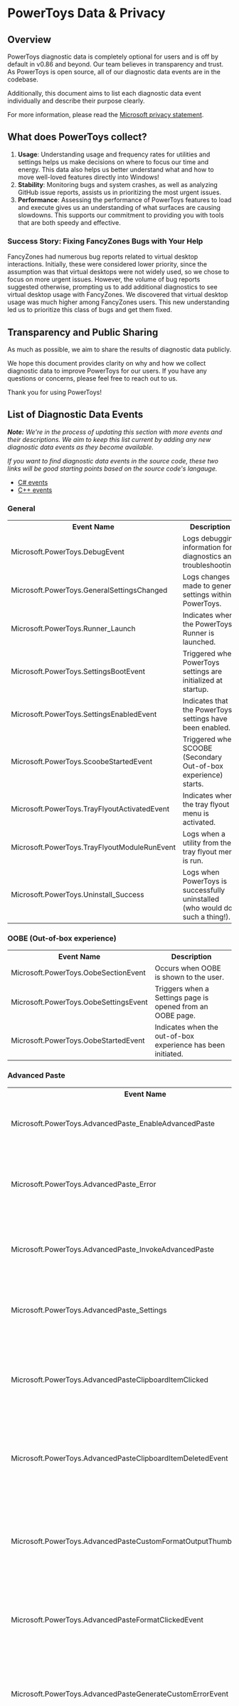# PowerToys Data & Privacy
## Overview
PowerToys diagnostic data is completely optional for users and is off by default in v0.86 and beyond. Our team believes in transparency and trust. As PowerToys is open source, all of our diagnostic data events are in the codebase.

Additionally, this document aims to list each diagnostic data event individually and describe their purpose clearly.

For more information, please read the [Microsoft privacy statement](https://privacy.microsoft.com/privacystatement). 

## What does PowerToys collect?

1. **Usage**: Understanding usage and frequency rates for utilities and settings helps us make decisions on where to focus our time and energy. This data also helps us better understand what and how to move well-loved features directly into Windows!
2. **Stability**: Monitoring bugs and system crashes, as well as analyzing GitHub issue reports, assists us in prioritizing the most urgent issues.
3. **Performance**: Assessing the performance of PowerToys features to load and execute gives us an understanding of what surfaces are causing slowdowns. This supports our commitment to providing you with tools that are both speedy and effective.

### Success Story: Fixing FancyZones Bugs with Your Help
FancyZones had numerous bug reports related to virtual desktop interactions. Initially, these were considered lower priority, since the assumption was that virtual desktops were not widely used, so we chose to focus on more urgent issues. However, the volume of bug reports suggested otherwise, prompting us to add additional diagnostics to see virtual desktop usage with FancyZones. We discovered that virtual desktop usage was much higher among FancyZones users. This new understanding led us to prioritize this class of bugs and get them fixed.
 
## Transparency and Public Sharing
As much as possible, we aim to share the results of diagnostic data publicly.

We hope this document provides clarity on why and how we collect diagnostic data to improve PowerToys for our users. If you have any questions or concerns, please feel free to reach out to us.

Thank you for using PowerToys!

## List of Diagnostic Data Events
_**Note:** We're in the process of updating this section with more events and their descriptions. We aim to keep this list current by adding any new diagnostic data events as they become available._

_If you want to find diagnostic data events in the source code, these two links will be good starting points based on the source code's langauge._
- [C# events](https://github.com/search?q=repo%3Amicrosoft/PowerToys%20EventBase&type=code)
- [C++ events](https://github.com/search?q=repo%3Amicrosoft%2FPowerToys+ProjectTelemetryPrivacyDataTag&type=code)

### General
<table style="width:100%">
  <tr>
    <th>Event Name</th>
    <th>Description</th>
  </tr>
  <tr>
    <td>Microsoft.PowerToys.DebugEvent</td>
    <td>Logs debugging information for diagnostics and troubleshooting.</td>
  </tr>
  <tr>
    <td>Microsoft.PowerToys.GeneralSettingsChanged</td>
    <td>Logs changes made to general settings within PowerToys.</td>
  </tr>
  <tr>
    <td>Microsoft.PowerToys.Runner_Launch</td>
    <td>Indicates when the PowerToys Runner is launched.</td>
  </tr>
  <tr>
    <td>Microsoft.PowerToys.SettingsBootEvent</td>
    <td>Triggered when PowerToys settings are initialized at startup.</td>
  </tr>
  <tr>
    <td>Microsoft.PowerToys.SettingsEnabledEvent</td>
    <td>Indicates that the PowerToys settings have been enabled.</td>
  </tr>
  <tr>
    <td>Microsoft.PowerToys.ScoobeStartedEvent</td>
    <td>Triggered when SCOOBE (Secondary Out-of-box experience) starts.</td>
  </tr>
  <tr>
    <td>Microsoft.PowerToys.TrayFlyoutActivatedEvent</td>
    <td>Indicates when the tray flyout menu is activated.</td>
  </tr>
  <tr>
    <td>Microsoft.PowerToys.TrayFlyoutModuleRunEvent</td>
    <td>Logs when a utility from the tray flyout menu is run.</td>
  </tr>
  <tr>
    <td>Microsoft.PowerToys.Uninstall_Success</td>
    <td>Logs when PowerToys is successfully uninstalled (who would do such a thing!).</td>
  </tr>
</table>

### OOBE (Out-of-box experience)
<table style="width:100%">
  <tr>
    <th>Event Name</th>
    <th>Description</th>
  </tr>
  <tr>
    <td>Microsoft.PowerToys.OobeSectionEvent</td>
    <td>Occurs when OOBE is shown to the user.</td>
  </tr>
  <tr>
    <td>Microsoft.PowerToys.OobeSettingsEvent</td>
    <td>Triggers when a Settings page is opened from an OOBE page.</td>
  </tr>
  <tr>
    <td>Microsoft.PowerToys.OobeStartedEvent</td>
    <td>Indicates when the out-of-box experience has been initiated.</td>
  </tr>
</table>

### Advanced Paste
<table style="width:100%">
  <tr>
    <th>Event Name</th>
    <th>Description</th>
  </tr>
  <tr>
    <td>Microsoft.PowerToys.AdvancedPaste_EnableAdvancedPaste</td>
    <td>Triggered when Advanced Paste is enabled.</td>
  </tr>
  <tr>
    <td>Microsoft.PowerToys.AdvancedPaste_Error</td>
    <td>Occurs when an error is encountered during the Advanced Paste process.</td>
  </tr>
  <tr>
    <td>Microsoft.PowerToys.AdvancedPaste_InvokeAdvancedPaste</td>
    <td>Activated when Advanced Paste is called by the user.</td>
  </tr>
  <tr>
    <td>Microsoft.PowerToys.AdvancedPaste_Settings</td>
    <td>Triggered when settings for Advanced Paste are accessed or modified.</td>
  </tr>
  <tr>
    <td>Microsoft.PowerToys.AdvancedPasteClipboardItemClicked</td>
    <td>Occurs when a clipboard item is selected from the Advanced Paste menu.</td>
  </tr>
  <tr>
    <td>Microsoft.PowerToys.AdvancedPasteClipboardItemDeletedEvent</td>
    <td>Triggered when an item is removed from the Advanced Paste clipboard history.</td>
  </tr>
  <tr>
    <td>Microsoft.PowerToys.AdvancedPasteCustomFormatOutputThumbUpDownEvent</td>
    <td>Triggered when a user gives feedback on a custom format output (thumb up/down).</td>
  </tr>
  <tr>
    <td>Microsoft.PowerToys.AdvancedPasteFormatClickedEvent</td>
    <td>Occurs when a specific paste format is clicked in the Advanced Paste menu.</td>
  </tr>
  <tr>
    <td>Microsoft.PowerToys.AdvancedPasteGenerateCustomErrorEvent</td>
    <td>Triggered when an error occurs while generating a custom paste format.</td>
  </tr>
  <tr>
    <td>Microsoft.PowerToys.AdvancedPasteGenerateCustomFormatEvent</td>
    <td>Occurs when a custom paste format is successfully generated.</td>
  </tr>
  <tr>
    <td>Microsoft.PowerToys.AdvancedPasteInAppKeyboardShortcutEvent</td>
    <td>Triggered when a keyboard shortcut is used within the Advanced Paste interface.</td>
  </tr>  
  <tr>
    <td>Microsoft.PowerToys.AdvancedPasteSemanticKernelFormatEvent</td>
    <td>Triggered when Advanced Paste leverages the Semantic Kernel.</td>
  </tr> 
</table>

### Always on Top
<table style="width:100%">
  <tr>
    <th>Event Name</th>
    <th>Description</th>
  </tr>
  <tr>
    <td>Microsoft.PowerToys.AlwaysOnTop_EnableAlwaysOnTop</td>
    <td>Triggered when Always on Top is enabled.</td>
  </tr>
  <tr>
    <td>Microsoft.PowerToys.AlwaysOnTop_PinWindow</td>
    <td>Occurs when a window is pinned to stay on top of other windows.</td>
  </tr>
  <tr>
    <td>Microsoft.PowerToys.AlwaysOnTop_UnpinWindow</td>
    <td>Triggered when a pinned window is unpinned, allowing it to be behind other windows.</td>
  </tr>
</table>

### Awake
<table style="width:100%">
  <tr>
    <th>Event Name</th>
    <th>Description</th>
  </tr>
  <tr>
    <td>Microsoft.PowerToys.Awake_EnableAwake</td>
    <td>Triggered when Awake is enabled.</td>
  </tr>
  <tr>
    <td>Microsoft.PowerToys.AwakeExpirableKeepAwakeEvent</td>
    <td>Occurs when the system is kept awake for a temporary, expirable duration.</td>
  </tr>
  <tr>
    <td>Microsoft.PowerToys.AwakeIndefinitelyKeepAwakeEvent</td>
    <td>Triggered when the system is set to stay awake indefinitely.</td>
  </tr>
  <tr>
    <td>Microsoft.PowerToys.AwakeNoKeepAwakeEvent</td>
    <td>Occurs when Awake is turned off, allowing the computer to enter sleep mode.</td>
  </tr>
  <tr>
    <td>Microsoft.PowerToys.AwakeTimedKeepAwakeEvent</td>
    <td>Triggered when the system is kept awake for a specified time duration.</td>
  </tr>  
</table>

### Color Picker
<table style="width:100%">
  <tr>
    <th>Event Name</th>
    <th>Description</th>
  </tr>
  <tr>
    <td>Microsoft.PowerToys.ColorPicker_EnableColorPicker</td>
    <td>Triggered when Color Picker is enabled.</td>
  </tr>
  <tr>
    <td>Microsoft.PowerToys.ColorPicker_Session</td>
    <td>Occurs during a Color Picker usage session.</td>
  </tr>
  <tr>
    <td>Microsoft.PowerToys.ColorPicker_Settings</td>
    <td>Triggered when the settings for the Color Picker are accessed or modified.</td>
  </tr>
  <tr>
    <td>Microsoft.PowerToys.ColorPickerCancelledEvent</td>
    <td>Occurs when a color picking action is cancelled by the user.</td>
  </tr>
  <tr>
    <td>Microsoft.PowerToys.ColorPickerShowEvent</td>
    <td>Triggered when the Color Picker UI is displayed on the screen.</td>
  </tr>  
</table>

### Command Not Found
<table style="width:100%">
  <tr>
    <th>Event Name</th>
    <th>Description</th>
  </tr>
  <tr>
    <td>Microsoft.PowerToys.CmdNotFoundInstallEvent</td>
    <td>Triggered when a Command Not Found is installed.</td>
  </tr>
  <tr>
    <td>Microsoft.PowerToys.CmdNotFoundInstanceCreatedEvent</td>
    <td>Occurs when an instance of a Command Not Found is created.</td>
  </tr>
  <tr>
    <td>Microsoft.PowerToys.CmdNotFoundUninstallEvent</td>
    <td>Triggered when Command Not Found is uninstalled after being previously installed.</td>
  </tr>  
</table>

### Crop And Lock
<table style="width:100%">
  <tr>
    <th>Event Name</th>
    <th>Description</th>
  </tr>
  <tr>
    <td>Microsoft.PowerToys.CropAndLock_ActivateReparent</td>
    <td>Triggered when the cropping interface is activated for reparenting the cropped content.</td>
  </tr>
  <tr>
    <td>Microsoft.PowerToys.CropAndLock_ActivateThumbnail</td>
    <td>Occurs when the thumbnail view for cropped content is activated.</td>
  </tr>
  <tr>
    <td>Microsoft.PowerToys.CropAndLock_EnableCropAndLock</td>
    <td>Triggered when Crop and Lock is enabled.</td>
  </tr>
  <tr>
    <td>Microsoft.PowerToys.CropAndLock_Settings</td>
    <td>Occurs when settings related to Crop and Lock are modified.</td>
  </tr>  
</table>

### Environment Variables
<table style="width:100%">
  <tr>
    <th>Event Name</th>
    <th>Description</th>
  </tr>
  <tr>
    <td>Microsoft.PowerToys.EnvironmentVariables_Activate</td>
    <td>Triggered when Environment Variables is launched.</td>
  </tr>
  <tr>
    <td>Microsoft.PowerToys.EnvironmentVariables_EnableEnvironmentVariables</td>
    <td>Occurs when Environment Variables is enabled.</td>
  </tr>
  <tr>
    <td>Microsoft.PowerToys.EnvironmentVariablesOpenedEvent</td>
    <td>Triggered when the Environment Variables interface is opened.</td>
  </tr>
  <tr>
    <td>Microsoft.PowerToys.EnvironmentVariablesProfileEnabledEvent</td>
    <td>Occurs when an environment variable profile is enabled.</td>
  </tr>
  <tr>
    <td>Microsoft.PowerToys.EnvironmentVariablesVariableChangedEvent</td>
    <td>Triggered when an environment variable is added, modified, or deleted.</td>
  </tr>  
</table>

### FancyZones
<table style="width:100%">
  <tr>
    <th>Event Name</th>
    <th>Description</th>
  </tr>
  <tr>
    <td>Microsoft.PowerToys.FancyZones_CycleActiveZoneSet</td>
    <td>Triggered when the active zone set is cycled through.</td>
  </tr>
  <tr>
    <td>Microsoft.PowerToys.FancyZones_EditorLaunch</td>
    <td>Occurs when the FancyZones editor is launched.</td>
  </tr>
  <tr>
    <td>Microsoft.PowerToys.FancyZones_EnableFancyZones</td>
    <td>Occurs when FancyZones is enabled.</td>
  </tr>
  <tr>
    <td>Microsoft.PowerToys.FancyZones_KeyboardSnapWindowToZone</td>
    <td>Triggered when a window is snapped to a zone using the keyboard.</td>
  </tr>
  <tr>
    <td>Microsoft.PowerToys.FancyZones_MoveOrResizeEnded</td>
    <td>Occurs when a window move or resize action has completed.</td>
  </tr>
  <tr>
    <td>Microsoft.PowerToys.FancyZones_MoveOrResizeStarted</td>
    <td>Triggered when a window move or resize action is initiated.</td>
  </tr>
  <tr>
    <td>Microsoft.PowerToys.FancyZones_MoveSizeEnd</td>
    <td>Occurs when the moving or resizing of a window has ended.</td>
  </tr>
  <tr>
    <td>Microsoft.PowerToys.FancyZones_OnKeyDown</td>
    <td>Triggered when a key is pressed down while interacting with zones.</td>
  </tr>
  <tr>
    <td>Microsoft.PowerToys.FancyZones_QuickLayoutSwitch</td>
    <td>Occurs when a quick switch between zone layouts is performed.</td>
  </tr>
  <tr>
    <td>Microsoft.PowerToys.FancyZones_Settings</td>
    <td>Triggered when FancyZones settings are accessed or modified.</td>
  </tr>
  <tr>
    <td>Microsoft.PowerToys.FancyZones_SettingsChanged</td>
    <td>Occurs when there is a change in the FancyZones settings.</td>
  </tr>
  <tr>
    <td>Microsoft.PowerToys.FancyZones_SnapNewWindowIntoZone</td>
    <td>Triggered when a new window is snapped into a zone.</td>
  </tr>
  <tr>
    <td>Microsoft.PowerToys.FancyZones_VirtualDesktopChanged</td>
    <td>Occurs when the virtual desktop changes, affecting zone layout.</td>
  </tr>
  <tr>
    <td>Microsoft.PowerToys.FancyZones_ZoneSettingsChanged</td>
    <td>Triggered when the settings for specific zones are altered.</td>
  </tr>
  <tr>
    <td>Microsoft.PowerToys.FancyZones_ZoneWindowKeyUp</td>
    <td>Occurs when a key is released while interacting with zones.</td>
  </tr>
</table>

### FileExplorerAddOns
<table style="width:100%">
  <tr>
    <th>Event Name</th>
    <th>Description</th>
  </tr>
  <tr>
    <td>Microsoft.PowerToys.GcodeFileHandlerLoaded</td>
    <td>Triggered when a G-code file handler is loaded.</td>
  </tr>
  <tr>
    <td>Microsoft.PowerToys.GcodeFilePreviewed</td>
    <td>Occurs when a G-code file is previewed in File Explorer.</td>
  </tr>
  <tr>
    <td>Microsoft.PowerToys.GcodeFilePreviewError</td>
    <td>Triggered when there is an error previewing a G-code file.</td>
  </tr>
  <tr>
    <td>Microsoft.PowerToys.MarkdownFileHandlerLoaded</td>
    <td>Occurs when a Markdown file handler is loaded.</td>
  </tr>
  <tr>
    <td>Microsoft.PowerToys.MarkdownFilePreviewed</td>
    <td>Triggered when a Markdown file is previewed in File Explorer.</td>
  </tr>
  <tr>
    <td>Microsoft.PowerToys.PdfFileHandlerLoaded</td>
    <td>Occurs when a PDF file handler is loaded.</td>
  </tr>
  <tr>
    <td>Microsoft.PowerToys.PdfFilePreviewed</td>
    <td>Triggered when a PDF file is previewed in File Explorer.</td>
  </tr>
  <tr>
    <td>Microsoft.PowerToys.PowerPreview_Enabled</td>
    <td>Occurs when preview is enabled.</td>
  </tr>
  <tr>
    <td>Microsoft.PowerToys.PowerPreview_TweakUISettings_Destroyed</td>
    <td>Triggered when the Tweak UI settings for Power Preview are destroyed.</td>
  </tr>
  <tr>
    <td>Microsoft.PowerToys.PowerPreview_TweakUISettings_FailedUpdatingSettings</td>
    <td>Occurs when updating Tweak UI settings fails.</td>
  </tr>
  <tr>
    <td>Microsoft.PowerToys.PowerPreview_TweakUISettings_InitSet__ErrorLoadingFile</td>
    <td>Triggered when there is an error loading a file during Tweak UI settings initialization.</td>
  </tr>
  <tr>
    <td>Microsoft.PowerToys.PowerPreview_TweakUISettings_SuccessfullyUpdatedSettings</td>
    <td>Occurs when the Tweak UI settings for Power Preview are successfully updated.</td>
  </tr>
  <tr>
    <td>Microsoft.PowerToys.QoiFilePreviewed</td>
    <td>Triggered when a QOI file is previewed in File Explorer.</td>
  </tr>
  <tr>
    <td>Microsoft.PowerToys.SvgFileHandlerLoaded</td>
    <td>Occurs when an SVG file handler is loaded.</td>
  </tr>
  <tr>
    <td>Microsoft.PowerToys.SvgFilePreviewed</td>
    <td>Triggered when an SVG file is previewed in File Explorer.</td>
  </tr>
  <tr>
    <td>Microsoft.PowerToys.SvgFilePreviewError</td>
    <td>Occurs when there is an error previewing an SVG file.</td>
  </tr>
</table>

### File Locksmith
<table style="width:100%">
  <tr>
    <th>Event Name</th>
    <th>Description</th>
  </tr>
  <tr>
    <td>Microsoft.PowerToys.FileLocksmith_EnableFileLocksmith</td>
    <td>Triggered when File Locksmith is enabled.</td>
  </tr>
  <tr>
    <td>Microsoft.PowerToys.FileLocksmith_Invoked</td>
    <td>Occurs when File Locksmith is invoked.</td>
  </tr>
  <tr>
    <td>Microsoft.PowerToys.FileLocksmith_InvokedRet</td>
    <td>Triggered when File Locksmith invocation returns a result.</td>
  </tr>
  <tr>
    <td>Microsoft.PowerToys.FileLocksmith_QueryContextMenuError</td>
    <td>Occurs when there is an error querying the context menu for File Locksmith.</td>
  </tr>
</table>

### Find My Mouse
<table style="width:100%">
  <tr>
    <th>Event Name</th>
    <th>Description</th>
  </tr>
  <tr>
    <td>Microsoft.PowerToys.FindMyMouse_EnableFindMyMouse</td>
    <td>Triggered when Find My Mouse is enabled.</td>
  </tr>
  <tr>
    <td>Microsoft.PowerToys.FindMyMouse_MousePointerFocused</td>
    <td>Occurs when the mouse pointer is focused using Find My Mouse.</td>
  </tr>
</table>

### Hosts File Editor
<table style="width:100%">
  <tr>
    <th>Event Name</th>
    <th>Description</th>
  </tr>
  <tr>
    <td>Microsoft.PowerToys.HostsFileEditor_Activate</td>
    <td>Triggered when Hosts File Editor is activated.</td>
  </tr>
  <tr>
    <td>Microsoft.PowerToys.HostsFileEditor_EnableHostsFileEditor</td>
    <td>Occurs when Hosts File Editor is enabled.</td>
  </tr>
  <tr>
    <td>Microsoft.PowerToys.HostsFileEditorOpenedEvent</td>
    <td>Fires when Hosts File Editor is opened.</td>
  </tr>
</table>

### Image Resizer
<table style="width:100%">
  <tr>
    <th>Event Name</th>
    <th>Description</th>
  </tr>
  <tr>
    <td>Microsoft.PowerToys.ImageResizer_EnableImageResizer</td>
    <td>Triggered when Image Resizer is enabled.</td>
  </tr>
  <tr>
    <td>Microsoft.PowerToys.ImageResizer_Invoked</td>
    <td>Occurs when Image Resizer is invoked by the user.</td>
  </tr>
  <tr>
    <td>Microsoft.PowerToys.ImageResizer_InvokedRet</td>
    <td>Fires when the Image Resizer operation is completed and returns a result.</td>
  </tr>
</table>

### Keyboard Manager
<table style="width:100%">
  <tr>
    <th>Event Name</th>
    <th>Description</th>
  </tr>
  <tr>
    <td>Microsoft.PowerToys.KeyboardManager_AppSpecificShortcutRemapConfigurationLoaded</td>
    <td>Indicates that the application-specific shortcut remap configuration has been successfully loaded.</td>
  </tr>
  <tr>
    <td>Microsoft.PowerToys.KeyboardManager_AppSpecificShortcutRemapCount</td>
    <td>Logs the number of application-specific shortcut remaps configured by the user.</td>
  </tr>
  <tr>
    <td>Microsoft.PowerToys.KeyboardManager_AppSpecificShortcutToShortcutRemapInvoked</td>
    <td>Logs each instance when an application-specific shortcut-to-shortcut remap is used.</td>
  </tr>
  <tr>
    <td>Microsoft.PowerToys.KeyboardManager_DailyAppSpecificShortcutToKeyRemapInvoked</td>
    <td>Logs the daily count of application-specific shortcut-to-key remaps executed by the user.</td>
  </tr>
  <tr>
    <td>Microsoft.PowerToys.KeyboardManager_DailyAppSpecificShortcutToShortcutRemapInvoked</td>
    <td>Logs the daily count of application-specific shortcut-to-shortcut remaps executed by the user.</td>
  </tr>
  <tr>
    <td>Microsoft.PowerToys.KeyboardManager_DailyKeyToKeyRemapInvoked</td>
    <td>Logs the daily count of key-to-key remaps used by the user.</td>
  </tr>
  <tr>
    <td>Microsoft.PowerToys.KeyboardManager_DailyKeyToShortcutRemapInvoked</td>
    <td>Logs the daily count of key-to-shortcut remaps used by the user.</td>
  </tr>
  <tr>
    <td>Microsoft.PowerToys.KeyboardManager_DailyShortcutToKeyRemapInvoked</td>
    <td>Logs the daily count of shortcut-to-key remaps used by the user.</td>
  </tr>
  <tr>
    <td>Microsoft.PowerToys.KeyboardManager_DailyShortcutToShortcutRemapInvoked</td>
    <td>Logs the daily count of shortcut-to-shortcut remaps used by the user.</td>
  </tr>
  <tr>
    <td>Microsoft.PowerToys.KeyboardManager_EnableKeyboardManager</td>
    <td>Indicates that the Keyboard Manager has been enabled in PowerToys settings.</td>
  </tr>
  <tr>
    <td>Microsoft.PowerToys.KeyboardManager_KeyRemapConfigurationLoaded</td>
    <td>Indicates that the key remap configuration has been successfully loaded.</td>
  </tr>
  <tr>
    <td>Microsoft.PowerToys.KeyboardManager_KeyRemapCount</td>
    <td>Logs the number of individual key remaps configured by the user.</td>
  </tr>
  <tr>
    <td>Microsoft.PowerToys.KeyboardManager_KeyToKeyRemapInvoked</td>
    <td>Logs each instance of a key-to-key remap being used.</td>
  </tr>
  <tr>
    <td>Microsoft.PowerToys.KeyboardManager_KeyToShortcutRemapInvoked</td>
    <td>Logs each instance of a key-to-shortcut remap being used.</td>
  </tr>
  <tr>
    <td>Microsoft.PowerToys.KeyboardManager_OSLevelShortcutRemapCount</td>
    <td>Logs the total number of OS-level shortcut remaps configured by the user.</td>
  </tr>
  <tr>
    <td>Microsoft.PowerToys.KeyboardManager_OSLevelShortcutToKeyRemapInvoked</td>
    <td>Logs each instance of an OS-level shortcut-to-key remap being used.</td>
  </tr>
  <tr>
    <td>Microsoft.PowerToys.KeyboardManager_OSLevelShortcutToShortcutRemapInvoked</td>
    <td>Logs each instance of an OS-level shortcut-to-shortcut remap being used.</td>
  </tr>
  <tr>
    <td>Microsoft.PowerToys.KeyboardManager_ShortcutRemapConfigurationLoaded</td>
    <td>Indicates that the shortcut remap configuration has been successfully loaded.</td>
  </tr>
</table>

### Mouse Highlighter
<table style="width:100%">
  <tr>
    <th>Event Name</th>
    <th>Description</th>
  </tr>
  <tr>
    <td>Microsoft.PowerToys.MouseHighlighter_EnableMouseHighlighter</td>
    <td>Triggered when Mouse Highlighter is enabled.</td>
  </tr>
  <tr>
    <td>Microsoft.PowerToys.MouseHighlighter_StartHighlightingSession</td>
    <td>Occurs when a new highlighting session is started.</td>
  </tr>
</table>

### Mouse Jump
<table style="width:100%">
  <tr>
    <th>Event Name</th>
    <th>Description</th>
  </tr>
  <tr>
    <td>Microsoft.PowerToys.MouseJump_EnableJumpTool</td>
    <td>Triggered when Mouse Jump is enabled.</td>
  </tr>
  <tr>
    <td>Microsoft.PowerToys.MouseJump_InvokeJumpTool</td>
    <td>Occurs when Mouse Jump is invoked.</td>
  </tr>
  <tr>
    <td>Microsoft.PowerToys.MouseJumpShowEvent</td>
    <td>Triggered when the Mouse Jump display is shown.</td>
  </tr>
  <tr>
    <td>Microsoft.PowerToys.MouseJumpTeleportCursorEvent</td>
    <td>Occurs when the cursor is teleported to a new location.</td>
  </tr>
</table>

### Mouse Pointer Crosshairs
<table style="width:100%">
  <tr>
    <th>Event Name</th>
    <th>Description</th>
  </tr>
  <tr>
    <td>Microsoft.PowerToys.MousePointerCrosshairs_EnableMousePointerCrosshairs</td>
    <td>Triggered when Mouse Pointer Crosshairs is enabled.</td>
  </tr>
  <tr>
    <td>Microsoft.PowerToys.MousePointerCrosshairs_StartDrawingCrosshairs</td>
    <td>Occurs when the crosshairs are drawn around the mouse pointer.</td>
  </tr>
</table>

### Mouse Without Borders
<table style="width:100%">
  <tr>
    <th>Event Name</th>
    <th>Description</th>
  </tr>
  <tr>
    <td>Microsoft.PowerToys.MouseWithoutBorders_Activate</td>
    <td>Triggered when Mouse Without Borders is activated.</td>
  </tr>
  <tr>
    <td>Microsoft.PowerToys.MouseWithoutBorders_AddFirewallRule</td>
    <td>Occurs when a firewall rule is added for Mouse Without Borders.</td>
  </tr>
  <tr>
    <td>Microsoft.PowerToys.MouseWithoutBorders_EnableMouseWithoutBorders</td>
    <td>Triggered when Mouse Without Borders is enabled.</td>
  </tr>
  <tr>
    <td>Microsoft.PowerToys.MouseWithoutBorders_ToggleServiceRegistration</td>
    <td>Occurs when the service registration for Mouse Without Borders is toggled.</td>
  </tr>
  <tr>
    <td>Microsoft.PowerToys.MouseWithoutBordersClipboardFileTransferEvent</td>
    <td>Triggered during a clipboard file transfer between computers.</td>
  </tr>
  <tr>
    <td>Microsoft.PowerToys.MouseWithoutBordersDragAndDropEvent</td>
    <td>Occurs during a drag-and-drop operation between computers.</td>
  </tr>
  <tr>
    <td>Microsoft.PowerToys.MouseWithoutBordersMultipleModeEvent</td>
    <td>Triggered when multiple modes are enabled in Mouse Without Borders.</td>
  </tr>
  <tr>
    <td>Microsoft.PowerToys.MouseWithoutBordersOldUIOpenedEvent</td>
    <td>Occurs when the old user interface for Mouse Without Borders is opened.</td>
  </tr>
  <tr>
    <td>Microsoft.PowerToys.MouseWithoutBordersOldUIQuitEvent</td>
    <td>Triggered when the old user interface for Mouse Without Borders is closed.</td>
  </tr>
  <tr>
    <td>Microsoft.PowerToys.MouseWithoutBordersOldUIReconfigureEvent</td>
    <td>Occurs when the old user interface for Mouse Without Borders is reconfigured.</td>
  </tr>
  <tr>
    <td>Microsoft.PowerToys.MouseWithoutBordersStartedEvent</td>
    <td>Triggered when Mouse Without Borders is started.</td>
  </tr>
</table>

### New+
<table style="width:100%">
  <tr>
    <th>Event Name</th>
    <th>Description</th>
  </tr>
  <tr>
    <td>Microsoft.PowerToys.NewPlus_EventCopyTemplate</td>
    <td>Triggered when an item from New+ is created (copied to the current directory).</td>
  </tr>
  <tr>
    <td>Microsoft.PowerToys.NewPlus_EventCopyTemplateResult</td>
    <td>Logs the success of item creation (copying).</td>
  </tr>
  <tr>
    <td>Microsoft.PowerToys.NewPlus_EventShowTemplateItems</td>
    <td>Triggered when the New+ context menu flyout is displayed.</td>
  </tr>
  <tr>
    <td>Microsoft.PowerToys.NewPlus_EventToggleOnOff</td>
    <td>Triggered when New+ is enabled or disabled.</td>
  </tr>
</table>

### Peek
<table style="width:100%">
  <tr>
    <th>Event Name</th>
    <th>Description</th>
  </tr>
  <tr>
    <td>Microsoft.PowerToys.Peek_Closed</td>
    <td>Triggered when Peek is closed.</td>
  </tr>
  <tr>
    <td>Microsoft.PowerToys.Peek_EnablePeek</td>
    <td>Occurs when Peek is enabled.</td>
  </tr>
  <tr>
    <td>Microsoft.PowerToys.Peek_Error</td>
    <td>Triggered when an error occurs for Peek.</td>
  </tr>
  <tr>
    <td>Microsoft.PowerToys.Peek_InvokePeek</td>
    <td>Occurs when Peek is invoked.</td>
  </tr>
  <tr>
    <td>Microsoft.PowerToys.Peek_Opened</td>
    <td>Triggered when a Peek window is opened.</td>
  </tr>
  <tr>
    <td>Microsoft.PowerToys.Peek_OpenWith</td>
    <td>Occurs when an item is opened with Peek.</td>
  </tr>
  <tr>
    <td>Microsoft.PowerToys.Peek_Settings</td>
    <td>Triggered when the settings for Peek are modified.</td>
  </tr>
</table>

### PowerRename
<table style="width:100%">
  <tr>
    <th>Event Name</th>
    <th>Description</th>
  </tr>
  <tr>
    <td>Microsoft.PowerToys.PowerRename_EnablePowerRename</td>
    <td>Triggered when PowerRename is enabled.</td>
  </tr>
  <tr>
    <td>Microsoft.PowerToys.PowerRename_Invoked</td>
    <td>Occurs when PowerRename is invoked.</td>
  </tr>
  <tr>
    <td>Microsoft.PowerToys.PowerRename_InvokedRet</td>
    <td>Triggered when the invocation of PowerRename returns a result.</td>
  </tr>
  <tr>
    <td>Microsoft.PowerToys.PowerRename_RenameOperation</td>
    <td>Triggered during the rename operation within PowerRename.</td>
  </tr>
  <tr>
    <td>Microsoft.PowerToys.PowerRename_SettingsChanged</td>
    <td>Occurs when the settings for PowerRename are changed.</td>
  </tr>
  <tr>
    <td>Microsoft.PowerToys.PowerRename_UIShownRet</td>
    <td>Triggered when the PowerRename user interface is shown.</td>
  </tr>
</table>

### PowerToys Run
<table style="width:100%">
  <tr>
    <th>Event Name</th>
    <th>Description</th>
  </tr>
  <tr>
    <td>Microsoft.PowerToys.LauncherBootEvent</td>
    <td>Triggered when PowerToys Run is initialized on boot.</td>
  </tr>
  <tr>
    <td>Microsoft.PowerToys.LauncherColdStateHotkeyEvent</td>
    <td>Occurs when the hotkey is pressed in the cold state (not yet initialized).</td>
  </tr>
  <tr>
    <td>Microsoft.PowerToys.LauncherFirstDeleteEvent</td>
    <td>Triggered when the first deletion action is performed in PowerToys Run.</td>
  </tr>
  <tr>
    <td>Microsoft.PowerToys.LauncherHideEvent</td>
    <td>Occurs when PowerToys Run is hidden.</td>
  </tr>
  <tr>
    <td>Microsoft.PowerToys.LauncherQueryEvent</td>
    <td>Triggered when a query is made in PowerToys Run.</td>
  </tr>
  <tr>
    <td>Microsoft.PowerToys.LauncherResultActionEvent</td>
    <td>Occurs when an action is taken on a result in PowerToys Run.</td>
  </tr>
  <tr>
    <td>Microsoft.PowerToys.LauncherShowEvent</td>
    <td>Triggered when PowerToys Run is shown.</td>
  </tr>
  <tr>
    <td>Microsoft.PowerToys.LauncherWarmStateHotkeyEvent</td>
    <td>Occurs when the hotkey is pressed in the warm state (initialized).</td>
  </tr>
  <tr>
    <td>Microsoft.PowerToys.RunPluginsSettingsEvent</td>
    <td>Triggered when the settings for PowerToys Run plugins are accessed or modified.</td>
  </tr>
  <tr>
    <td>Microsoft.PowerToys.WindowWalker_EnableWindowWalker</td>
    <td>Triggered when the Window Walker plugin is enabled.</td>
  </tr>
</table>

### Quick Accent
<table style="width:100%">
  <tr>
    <th>Event Name</th>
    <th>Description</th>
  </tr>
  <tr>
    <td>Microsoft.PowerToys.PowerAccent_EnablePowerAccent</td>
    <td>Triggered when Quick Accent is enabled.</td>
  </tr>
  <tr>
    <td>Microsoft.PowerToys.PowerAccentShowAccentMenuEvent</td>
    <td>Occurs when the accent menu is displayed.</td>
  </tr>
</table>

### Registry Preview
<table style="width:100%">
  <tr>
    <th>Event Name</th>
    <th>Description</th>
  </tr>
  <tr>
    <td>Microsoft.PowerToys.RegistryPreview_Activate</td>
    <td>Triggered when Registry Preview is activated.</td>
  </tr>
  <tr>
    <td>Microsoft.PowerToys.RegistryPreview_EnableRegistryPreview</td>
    <td>Occurs when Registry Preview is enabled.</td>
  </tr>
</table>

### Screen Ruler
<table style="width:100%">
  <tr>
    <th>Event Name</th>
    <th>Description</th>
  </tr>
  <tr>
    <td>Microsoft.PowerToys.MeasureTool_BoundsToolActivated</td>
    <td>Triggered when Screen Ruler's Bounds tool is activated.</td>
  </tr>
  <tr>
    <td>Microsoft.PowerToys.MeasureTool_EnableMeasureTool</td>
    <td>Occurs when Screen Ruler is enabled.</td>
  </tr>
  <tr>
    <td>Microsoft.PowerToys.MeasureTool_MeasureToolActivated</td>
    <td>Triggered when Screen Ruler's Measure tool is activated.</td>
  </tr>
</table>

### Shortcut Guide
<table style="width:100%">
  <tr>
    <th>Event Name</th>
    <th>Description</th>
  </tr>
  <tr>
    <td>Microsoft.PowerToys.ShortcutGuide_EnableGuide</td>
    <td>Triggered when Shortcut Guide is enabled.</td>
  </tr>
  <tr>
    <td>Microsoft.PowerToys.ShortcutGuide_HideGuide</td>
    <td>Occurs when Shortcut Guide is hidden from view.</td>
  </tr>
  <tr>
    <td>Microsoft.PowerToys.ShortcutGuide_Settings</td>
    <td>Indicates a change in the settings related to the Shortcut Guide.</td>
  </tr>
</table>

### Text Extractor
<table style="width:100%">
  <tr>
    <th>Event Name</th>
    <th>Description</th>
  </tr>
  <tr>
    <td>Microsoft.PowerToys.PowerOCR_EnablePowerOCR</td>
    <td>Triggered when the Text Extractor (OCR) feature is enabled.</td>
  </tr>
  <tr>
    <td>Microsoft.PowerToys.PowerOCRCancelledEvent</td>
    <td>Occurs when the text extraction process is cancelled.</td>
  </tr>
  <tr>
    <td>Microsoft.PowerToys.PowerOCRCaptureEvent</td>
    <td>Occurs when the user has created a capture for text extraction.</td>
  </tr>
  <tr>
    <td>Microsoft.PowerToys.PowerOCRInvokedEvent</td>
    <td>Triggered when Text Extractor is invoked.</td>
  </tr>
</table>

### Video Conference Mute
<table style="width:100%">
  <tr>
    <th>Event Name</th>
    <th>Description</th>
  </tr>
  <tr>
    <td>Microsoft.PowerToys.VideoConference_CameraMuted</td>
    <td>Triggered when the camera is turned off by Video Conference Mute.</td>
  </tr>
  <tr>
    <td>Microsoft.PowerToys.VideoConference_EnableVideoConference</td>
    <td>Occurs when Video Conference Mute is enabled.</td>
  </tr>
  <tr>
    <td>Microsoft.PowerToys.VideoConference_MicrophoneMuted</td>
    <td>Occurs when the microphone is muted by Video Conference Mute.</td>
  </tr>
</table>

### Workspaces
<table style="width:100%">
  <tr>
    <th>Event Name</th>
    <th>Description</th>
  </tr>
  <tr>
    <td>Microsoft.PowerToys.Projects_CLIUsage</td>
    <td>Logs usage of command-line arguments for launching apps.</td>
  </tr>
  <tr>
    <td>Microsoft.PowerToys.Workspaces_CreateEvent</td>
    <td>Triggered when a new workspace is created.</td>
  </tr>
  <tr>
    <td>Microsoft.PowerToys.Workspaces_DeleteEvent</td>
    <td>Triggered when a workspace is deleted.</td>
  </tr>
  <tr>
    <td>Microsoft.PowerToys.Workspaces_EditEvent</td>
    <td>Triggered when a workspace is edited or modified.</td>
  </tr>
  <tr>
    <td>Microsoft.PowerToys.Workspaces_Enable</td>
    <td>Indicates that Workspaces is enabled.</td>
  </tr>
  <tr>
    <td>Microsoft.PowerToys.Workspaces_LaunchEvent</td>
    <td>Triggered when a workspace is launched.</td>
  </tr>
  <tr>
    <td>Microsoft.PowerToys.Workspaces_Settings</td>
    <td>Logs changes to workspaces settings.</td>
  </tr>
</table>

### ZoomIt
<table style="width:100%">
  <tr>
    <th>Event Name</th>
    <th>Description</th>
  </tr>
  <tr>
    <td>Microsoft.PowerToys.ZoomIt_EnableZoomIt</td>
    <td>Triggered when ZoomIt is enabled/disabled.</td>
  </tr>
  <tr>
    <td>Microsoft.PowerToys.ZoomIt_Started</td>
    <td>Triggered when the ZoomIt process starts.</td>
  </tr>
  <tr>
    <td>Microsoft.PowerToys.ZoomIt_ActivateBreak</td>
    <td>Triggered when the Break mode is entered.</td>
  </tr>
  <tr>
    <td>Microsoft.PowerToys.ZoomIt_ActivateDraw</td>
    <td>Triggered when the Draw mode is entered.</td>
  </tr>
  <tr>
    <td>Microsoft.PowerToys.ZoomIt_ActivateZoom</td>
    <td>Triggered when the Zoom mode is entered.</td>
  </tr>
  <tr>
    <td>Microsoft.PowerToys.ZoomIt_ActivateLiveZoom</td>
    <td>Triggered when the Live Zoom mode is entered.</td>
  </tr>
  <tr>
    <td>Microsoft.PowerToys.ZoomIt_ActivateDemoType</td>
    <td>Triggered when the DemoType mode is entered.</td>
  </tr>
  <tr>
    <td>Microsoft.PowerToys.ZoomIt_ActivateRecord</td>
    <td>Triggered when the Record mode is entered.</td>
  </tr>
  <tr>
    <td>Microsoft.PowerToys.ZoomIt_ActivateSnip</td>
    <td>Triggered when the Snip mode is entered.</td>
  </tr>
</table>

<!-- back up of table

<table style="width:100%">
  <tr>
    <th>Event Name</th>
    <th>Description</th>
  </tr>
  <tr>
    <td>x</td>
    <td>x</td>
  </tr>
  <tr>
    <td>x</td>
    <td>x</td>
  </tr>
  <tr>
    <td>x</td>
    <td>x</td>
  </tr>
</table>
-->
